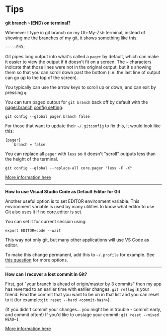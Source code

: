 # Tips

**git branch ~(END) on terminal?**

Whenever I type in git branch on my Oh-My-Zsh terminal, instead of showing me the branches of my git, it shows something like this:

```js
~~~~~END;
```

Git pipes long output into what's called a `pager` by default, which can make it easier to view the output if it doesn't fit on a screen. The `~` characters indicate that those lines were not in the original output, but it's showing them so that you can scroll down past the bottom (i.e. the last line of output can go up to the top of the screen).

You typically can use the arrow keys to scroll up or down, and can exit by pressing `q`.

You can turn paged output for `git branch` back off by default with the [pager.branch](https://git-scm.com/docs/git-config#git-config-pagerltcmdgt) [config setting](https://git-scm.com/docs/git-config#git-config-pagerltcmdgt):

`git config --global pager.branch false`

For those that want to update their `~/.gitconfig` to fix this, it would look like this:

    [pager]
        branch = false

You can replace all `pager` with `less` so it doesn't "scroll" outputs less than the height of the terminal.

`git config --global --replace-all core.pager "less -F -X"`

[More information here](https://stackoverflow.com/a/14118014/4881742)

---

**How to use Visual Studio Code as Default Editor for Git**

Another useful option is to set EDITOR environment variable. This environment variable is used by many utilities to know what editor to use. Git also uses it if no core.editor is set.

You can set it for current session using:

`export EDITOR=code --wait`

This way not only git, but many other applications will use VS Code as editor.

To make this change permanent, add this to `~/.profile` for example. See [this question](https://unix.stackexchange.com/questions/117467/how-to-permanently-set-environmental-variables) for more options.

---

**How can I recover a lost commit in Git?**

First, got "your branch is ahead of origin/master by 3 commits" then my app has reverted to an earlier time with earlier changes.
`git reflog` is your friend. Find the commit that you want to be on in that list and you can reset to it (for example:`git reset --hard <commit-hash>`).

(If you didn't commit your changes... you might be in trouble - commit early, and commit often!)
If you'd like to unstage your commit: `git reset --mixed HEAD~1`

[More information here](https://stackoverflow.com/questions/10099258/how-can-i-recover-a-lost-commit-in-git)
